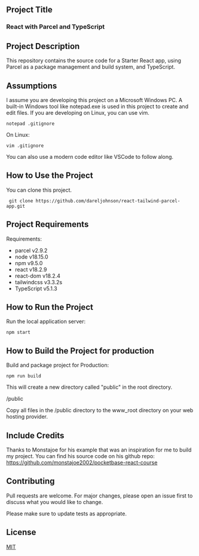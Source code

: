 ## Project Title

### React with Parcel and TypeScript

## Project Description

This repository contains the source code for a Starter React app, using Parcel as a package management and build system, and TypeScript.

## Assumptions

I assume you are developing this project on a Microsoft Windows PC. A built-in Windows tool like notepad.exe is used in this project to create and edit files. If you are developing on Linux, you can use vim.

```
notepad .gitignore
```

On Linux:

```
vim .gitignore
```


You can also use a modern code editor like VSCode to follow along.


## How to Use the Project

You can clone this project.

```
 git clone https://github.com/dareljohnson/react-tailwind-parcel-app.git
```


## Project Requirements

Requirements:

- parcel v2.9.2
- node v18.15.0
- npm v9.5.0
- react v18.2.9
- react-dom v18.2.4
- tailwindcss v3.3.2s
- TypeScript v5.1.3


## How to Run the Project

Run the local application server:

```
npm start
```


## How to Build the Project for production

Build and package project for Production:

```
npm run build
```

This will create a new directory called "public" in the root directory.

/public

Copy all files in the /public directory to the www_root directory on your web hosting provider.

## Include Credits

Thanks to Monstajoe for his example that was an inspiration for me to build my project. You can find his source code on his github repo: https://github.com/monstajoe2002/pocketbase-react-course

## Contributing

Pull requests are welcome. For major changes, please open an issue first
to discuss what you would like to change.

Please make sure to update tests as appropriate.

## License
[MIT](https://choosealicense.com/licenses/mit/)

